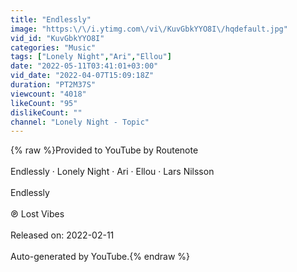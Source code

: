 ```yaml
---
title: "Endlessly"
image: "https:\/\/i.ytimg.com\/vi\/KuvGbkYYO8I\/hqdefault.jpg"
vid_id: "KuvGbkYYO8I"
categories: "Music"
tags: ["Lonely Night","Ari","Ellou"]
date: "2022-05-11T03:41:01+03:00"
vid_date: "2022-04-07T15:09:18Z"
duration: "PT2M37S"
viewcount: "4018"
likeCount: "95"
dislikeCount: ""
channel: "Lonely Night - Topic"
---
```

{% raw %}Provided to YouTube by Routenote<br /><br />Endlessly · Lonely Night · Ari · Ellou · Lars Nilsson<br /><br />Endlessly<br /><br />℗ Lost Vibes<br /><br />Released on: 2022-02-11<br /><br />Auto-generated by YouTube.{% endraw %}
